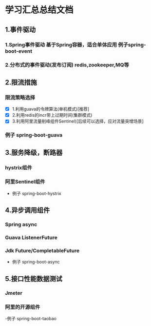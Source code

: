 
# 学习汇总总结文档

## 1.事件驱动
### 1.Spring事件驱动 基于Spring容器，适合单体应用 例子spring-boot-event
### 2.分布式的事件驱动(发布订阅) redis,zookeeper,MQ等

## 2.限流措施
### 限流策略选择
  * [x] 1.利用guava的令牌算法(单机模式)[推荐]
  * [x] 2.利用redis的incr带上过期时间(集群模式)
  * [x] 3.利用阿里流量削峰组件Sentinel)[后续可以选择，应对流量突增场景]
###  例子 spring-boot-guava

## 3.服务降级，断路器
### hystrix组件
### 阿里Sentinel组件

- 例子 spring-boot-hystrix

## 4.异步调用组件
### Spring async
### Guava ListenerFuture
### Jdk Future/CompletableFuture

- 例子 spring-boot-async

## 5.接口性能数据测试
### Jmeter
### 阿里的开源组件 

-例子 spring-boot-taobao